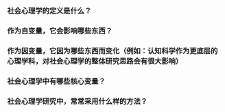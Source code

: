 ### 社会心理学的定义是什么？


### 作为自变量，它会影响哪些东西？
### 作为因变量，它因为哪些东西而变化（例如：认知科学作为更底层的心理学科，对社会心理学的整体研究思路会有很大影响）
### 社会心理学中有哪些核心变量？
### 社会心理学研究中，常常采用什么样的方法？
